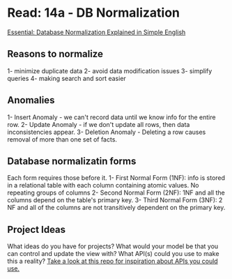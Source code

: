 # Read: 14a - DB Normalization

[Essential: Database Normalization Explained in Simple English](https://www.essentialsql.com/get-ready-to-learn-sql-database-normalization-explained-in-simple-english/)

## Reasons to normalize

1- minimize duplicate data
2- avoid data modification issues
3- simplify queries
4- making search and sort easier

## Anomalies

1- Insert Anomaly - we can't record data until we know info for the entire row.
2- Update Anomaly - if we don't update all rows, then data inconsistencies appear.
3- Deletion Anomaly - Deleting a row causes removal of more than one set of facts.

## Database normalizatin forms

Each form requires those before it.
1- First Normal Form (1NF): info is stored in a relational table with each column containing atomic values. No repeating groups of columns
2- Second Normal Form (2NF): 1NF and all the columns depend on the table's primary key.
3- Third Normal Form (3NF): 2 NF and all of the columns are not transitively dependent on the primary key.

## Project Ideas

What ideas do you have for projects? What would your model be that you can control and update the view with? What API(s) could you use to make this a reality?
[Take a look at this repo for inspiration about APIs you could use.](https://github.com/public-apis/public-apis)
